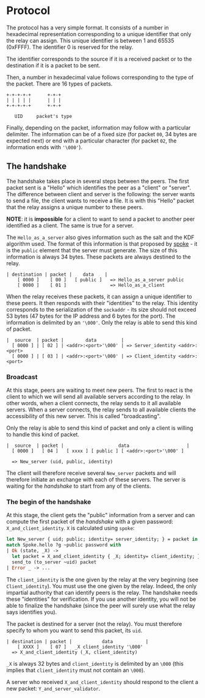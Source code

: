 # Protocol

The protocol has a very simple format. It consists of a number in hexadecimal
representation corresponding to a unique identifier that only the relay can
assign. This unique identifier is between 1 and 65535 (0xFFFF). The identifier
0 is reserved for the relay.

The identifier corresponds to the source if it is a received packet or to the
destination if it is a packet to be sent.

Then, a number in hexadecimal value follows corresponding to the type of the
packet. There are 16 types of packets.

```
+-+-+-+-+      +-+-+
| | | | |      | | |
+-+-+-+-+      +-+-+

   UID     packet's type
```

Finally, depending on the packet, information may follow with a particular
delimiter. The information can be of a fixed size (for packet `00`, 34 bytes
are expected next) or end with a particular character (for packet `02`, the
information ends with `'\000'`).

## The handshake

The handshake takes place in several steps between the peers. The first packet
sent is a "Hello" which identifies the peer as a "client" or "server". The
difference between client and server is the following: the server wants to send
a file, the client wants to receive a file. It is with this "Hello" packet that
the relay assigns a unique number to these peers.

**NOTE**: it is **impossible** for a client to want to send a packet to
another peer identified as a client. The same is true for a server.

The `Hello_as_a_server` also gives information such as the salt and the KDF
algorithm used. The format of this information is that proposed by
[spoke][spoke] - it is the `public` element that the server must generate. The
size of this information is always 34 bytes. These packets are always destined
to the relay.

```
| destination | packet |    data    |
    [ 0000 ]    [ 00 ]   [ public ]   => Hello_as_a_server public
    [ 0000 ]    [ 01 ]                => Hello_as_a_client
```

When the relay receives these packets, it can assign a unique identifier to
these peers. It then responds with their "identities" to the relay. This
identity corresponds to the serialization of the `sockaddr` - its size should
not exceed 53 bytes (47 bytes for the IP address and 6 bytes for the port).
The information is delimited by an `'\000'`. Only the relay is able to send
this kind of packet.

```
|  source  | packet |        data         |
  [ 0000 ] | [ 02 ] | <addr>:<port>'\000' | => Server_identity <addr>:<port>
  [ 0000 ] | [ 03 ] | <addr>:<port>'\000' | => Client_identity <addr>:<port>
```

### Broadcast

At this stage, peers are waiting to meet new peers. The first to react is the
client to which we will send all available servers according to the relay. In
other words, when a client connects, the relay sends to it all available
servers. When a server connects, the relay sends to all available clients the
accessibility of this new server. This is called "broadcasting".

Only the relay is able to send this kind of packet and only a client is willing
to handle this kind of packet.

```
|  source  | packet |                    data                     |
  [ 0000 ]   [ 04 ]   [ xxxx ] [ public ] [ <addr>:<port>'\000' ]

  => New_server (uid, public, identity)
```

The client will therefore receive several `New_server` packets and will
therefore initiate an exchange with each of these servers. The server is
waiting for the _handshake_ to start from any of the clients.

### The begin of the handshake

At this stage, the client gets the "public" information from a server and can
compute the first packet of the _handshake_ with a given password:
`X_and_client_identity`. `X` is calculated using `spoke`:
```ocaml
let New_server { uid; public; identity= server_identity; } = packet in
match Spoke.hello ?g ~public password with
| Ok (state, _X) ->
  let packet = X_and_client_identity { _X; identity= client_identity; } in
  send_to (to_server ~uid) packet
| Error _ -> ...
```

The `client_identity` is the one given by the relay at the very beginning
(see `Client_identity`). You must use the one given by the relay. Indeed, the
only impartial authority that can identify peers is the relay. The handshake
needs these "identities" for verification. If you use another identity, you
will not be able to finalize the handshake (since the peer will surely use
what the relay says identifies you).

The packet is destined for a server (not the relay). You must therefore specify
to whom you want to send this packet, its `uid`.

```
| destination | packet |           data            |
    [ XXXX ]    [ 07 ]   _X client_identity '\000'
  => X_and_client_identity (_X, client_identity)
```

`_X` is always 32 bytes and `client_identity` is delimited by an `\000` (this
implies that `client_identity` must not contain an `\000`).

A server who received `X_and_client_identity` should respond to the client a
new packet: `Y_and_server_validator`.

[spoke]: https://github.com/dinosaure/spoke

